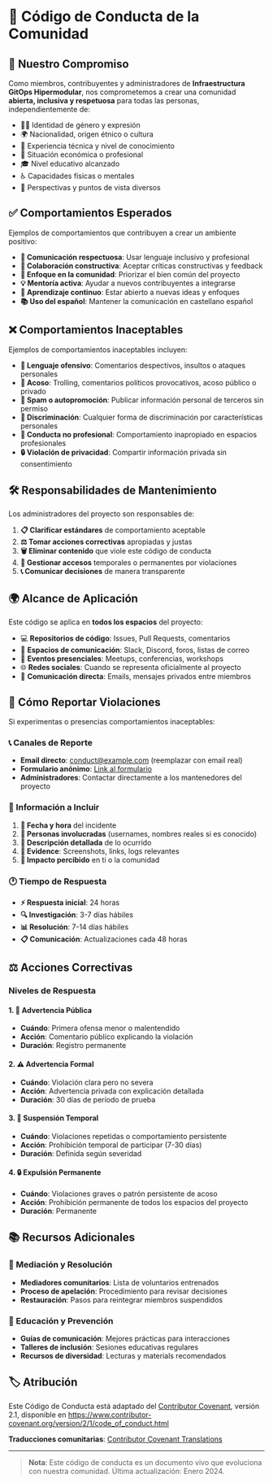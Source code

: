 # 🤝 Código de Conducta de la Comunidad

## 🌟 Nuestro Compromiso

Como miembros, contribuyentes y administradores de **Infraestructura GitOps Hipermodular**, nos comprometemos a crear una comunidad **abierta, inclusiva y respetuosa** para todas las personas, independientemente de:

- 🏳️‍🌈 Identidad de género y expresión
- 🌍 Nacionalidad, origen étnico o cultura
- 🧠 Experiencia técnica y nivel de conocimiento
- 💼 Situación económica o profesional
- 🎓 Nivel educativo alcanzado
- ♿ Capacidades físicas o mentales
- 🎨 Perspectivas y puntos de vista diversos

## ✅ Comportamientos Esperados

Ejemplos de comportamientos que contribuyen a crear un ambiente positivo:

- **💬 Comunicación respectuosa**: Usar lenguaje inclusivo y profesional
- **🤝 Colaboración constructiva**: Aceptar críticas constructivas y feedback
- **🎯 Enfoque en la comunidad**: Priorizar el bien común del proyecto
- **💡 Mentoría activa**: Ayudar a nuevos contribuyentes a integrarse
- **🌱 Aprendizaje continuo**: Estar abierto a nuevas ideas y enfoques
- **📚 Uso del español**: Mantener la comunicación en castellano español

## ❌ Comportamientos Inaceptables

Ejemplos de comportamientos inaceptables incluyen:

- **📢 Lenguaje ofensivo**: Comentarios despectivos, insultos o ataques personales
- **🎯 Acoso**: Trolling, comentarios políticos provocativos, acoso público o privado
- **📧 Spam o autopromoción**: Publicar información personal de terceros sin permiso
- **🚫 Discriminación**: Cualquier forma de discriminación por características personales
- **💼 Conducta no profesional**: Comportamiento inapropiado en espacios profesionales
- **🔒 Violación de privacidad**: Compartir información privada sin consentimiento

## 🛠️ Responsabilidades de Mantenimiento

Los administradores del proyecto son responsables de:

1. **📋 Clarificar estándares** de comportamiento aceptable
2. **⚖️ Tomar acciones correctivas** apropiadas y justas
3. **🗑️ Eliminar contenido** que viole este código de conducta
4. **🚪 Gestionar accesos** temporales o permanentes por violaciones
5. **📞 Comunicar decisiones** de manera transparente

## 🌍 Alcance de Aplicación

Este código se aplica en **todos los espacios** del proyecto:

- 💻 **Repositorios de código**: Issues, Pull Requests, comentarios
- 💬 **Espacios de comunicación**: Slack, Discord, foros, listas de correo
- 🎪 **Eventos presenciales**: Meetups, conferencias, workshops
- 🌐 **Redes sociales**: Cuando se representa oficialmente al proyecto
- 📧 **Comunicación directa**: Emails, mensajes privados entre miembros

## 🚨 Cómo Reportar Violaciones

Si experimentas o presencias comportamientos inaceptables:

### 📞 Canales de Reporte
- **Email directo**: conduct@example.com (reemplazar con email real)
- **Formulario anónimo**: [Link al formulario](https://example.com/report)
- **Administradores**: Contactar directamente a los mantenedores del proyecto

### 📝 Información a Incluir
1. **📅 Fecha y hora** del incidente
2. **👤 Personas involucradas** (usernames, nombres reales si es conocido)
3. **📄 Descripción detallada** de lo ocurrido
4. **📸 Evidence**: Screenshots, links, logs relevantes
5. **🎯 Impacto percibido** en ti o la comunidad

### 🕐 Tiempo de Respuesta
- **⚡ Respuesta inicial**: 24 horas
- **🔍 Investigación**: 3-7 días hábiles
- **📊 Resolución**: 7-14 días hábiles
- **📋 Comunicación**: Actualizaciones cada 48 horas

## ⚖️ Acciones Correctivas

### Niveles de Respuesta

#### 1. 📢 **Advertencia Pública**
- **Cuándo**: Primera ofensa menor o malentendido
- **Acción**: Comentario público explicando la violación
- **Duración**: Registro permanente

#### 2. ⚠️ **Advertencia Formal**
- **Cuándo**: Violación clara pero no severa
- **Acción**: Advertencia privada con explicación detallada
- **Duración**: 30 días de período de prueba

#### 3. 🚫 **Suspensión Temporal**
- **Cuándo**: Violaciones repetidas o comportamiento persistente
- **Acción**: Prohibición temporal de participar (7-30 días)
- **Duración**: Definida según severidad

#### 4. 🔒 **Expulsión Permanente**
- **Cuándo**: Violaciones graves o patrón persistente de acoso
- **Acción**: Prohibición permanente de todos los espacios del proyecto
- **Duración**: Permanente

## 📚 Recursos Adicionales

### 🤝 Mediación y Resolución
- **Mediadores comunitarios**: Lista de voluntarios entrenados
- **Proceso de apelación**: Procedimiento para revisar decisiones
- **Restauración**: Pasos para reintegrar miembros suspendidos

### 📖 Educación y Prevención
- **Guías de comunicación**: Mejores prácticas para interacciones
- **Talleres de inclusión**: Sesiones educativas regulares
- **Recursos de diversidad**: Lecturas y materials recomendados

## 🏷️ Atribución

Este Código de Conducta está adaptado del [Contributor Covenant](https://www.contributor-covenant.org), versión 2.1, disponible en https://www.contributor-covenant.org/version/2/1/code_of_conduct.html

**Traducciones comunitarias**: [Contributor Covenant Translations](https://www.contributor-covenant.org/translations)

---

> **Nota**: Este código de conducta es un documento vivo que evoluciona con nuestra comunidad. Última actualización: Enero 2024.